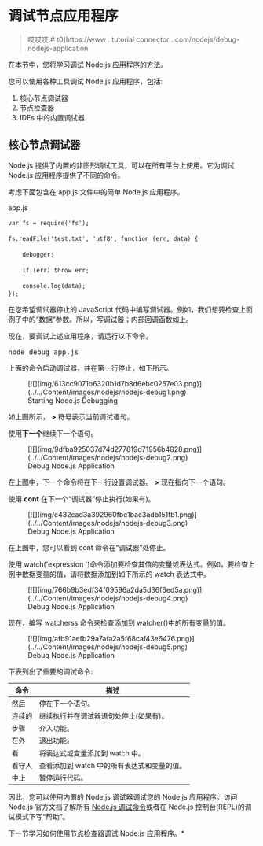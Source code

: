 # 调试节点应用程序

> 哎哎哎:# t0]https://www . tutorial connector . com/nodejs/debug-nodejs-application

在本节中，您将学习调试 Node.js 应用程序的方法。

您可以使用各种工具调试 Node.js 应用程序，包括:

1.  核心节点调试器
2.  节点检查器
3.  IDEs 中的内置调试器

## 核心节点调试器

Node.js 提供了内置的非图形调试工具，可以在所有平台上使用。它为调试 Node.js 应用程序提供了不同的命令。

考虑下面包含在 app.js 文件中的简单 Node.js 应用程序。

app.js 

```
var fs = require('fs');

fs.readFile('test.txt', 'utf8', function (err, data) {

    debugger;

    if (err) throw err;

    console.log(data);
}); 
```

在您希望调试器停止的 JavaScript 代码中编写调试器。例如，我们想要检查上面例子中的“数据”参数。所以，写调试器；内部回调函数如上。

现在，要调试上述应用程序，请运行以下命令。

<samp>node debug app.js</samp>

上面的命令启动调试器，并在第一行停止，如下所示。

<figure>[![](img/613cc9071b6320b1d7b8d6ebc0257e03.png)](../../Content/images/nodejs/nodejs-debug1.png)

<figcaption>Starting Node.js Debugging</figcaption>

</figure>

如上图所示， **>** 符号表示当前调试语句。

使用**下一个**继续下一个语句。

<figure>[![](img/9dfba925037d74d277819d71956b4828.png)](../../Content/images/nodejs/nodejs-debug2.png)

<figcaption>Debug Node.js Application</figcaption>

</figure>

在上图中，下一个命令将在下一行设置调试器。 **>** 现在指向下一个语句。

使用 **cont** 在下一个“调试器”停止执行(如果有)。

<figure>[![](img/c432cad3a392960fbe1bac3adb151fb1.png)](../../Content/images/nodejs/nodejs-debug3.png)

<figcaption>Debug Node.js Application</figcaption>

</figure>

在上图中，您可以看到 cont 命令在“调试器”处停止。

使用 watch('expression ')命令添加要检查其值的变量或表达式。例如，要检查上例中数据变量的值，请将数据添加到如下所示的 watch 表达式中。

<figure>[![](img/766b9b3edf34f09596a2da5d36f6ed5a.png)](../../Content/images/nodejs/nodejs-debug4.png)

<figcaption>Debug Node.js Application</figcaption>

</figure>

现在，编写 watcherss 命令来检查添加到 watcher()中的所有变量的值。

<figure>[![](img/afb91aefb29a7afa2a5f68caf43e6476.png)](../../Content/images/nodejs/nodejs-debug5.png)

<figcaption>Debug Node.js Application</figcaption>

</figure>

下表列出了重要的调试命令:

| 命令 | 描述 |
| --- | --- |
| 然后 | 停在下一个语句。 |
| 连续的 | 继续执行并在调试器语句处停止(如果有)。 |
| 步骤 | 介入功能。 |
| 在外 | 退出功能。 |
| 看 | 将表达式或变量添加到 watch 中。 |
| 看守人 | 查看添加到 watch 中的所有表达式和变量的值。 |
| 中止 | 暂停运行代码。 |

因此，您可以使用内置的 Node.js 调试器调试您的 Node.js 应用程序。访问 Node.js 官方文档了解所有 [Node.js 调试命令](https://nodejs.org/api/debugger.html)或者在 Node.js 控制台(REPL)的调试模式下写“帮助”。

下一节学习如何使用节点检查器调试 Node.js 应用程序。*